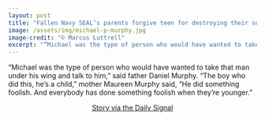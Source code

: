 ```yaml
---
layout: post
title: "Fallen Navy SEAL’s parents forgive teen for destroying their son’s memorial"
image: /assets/img/michael-p-murphy.jpg
image-credit: "© Marcus Luttrell"
excerpt: "“Michael was the type of person who would have wanted to take that man under his wing and talk to him.”"
---
```

<p>“Michael was the type of person who would have wanted to take that man under his wing and talk to him,” said father Daniel Murphy. “The boy who did this, he’s a child,” mother Maureen Murphy said, “He did something foolish. And everybody has done something foolish when they’re younger.”</p> 
<div>
  <p align="center"><a href="https://www.dailysignal.com/2018/07/23/fallen-navy-seals-parents-forgive-teen-arrested-for-destroying-their-sons-memorial/" target="_blank"> Story via the Daily Signal </a></p>
</div>

